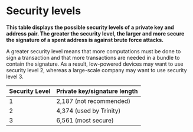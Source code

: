 # Security levels

**This table displays the possible security levels of a private key and address pair. The greater the security level, the larger and more secure the signature of a spent address is against brute force attacks.**

A greater security level means that more computations must be done to sign a transaction and that more transactions are needed in a bundle to contain the signature. As a result, low-powered devices may want to use security level 2, whereas a large-scale company may want to use security level 3.


| **Security Level** | **Private key/signature length**                   |
| :-------------- | :-------------------------- |
| 1              | 2,187 (not recommended)|
| 2              | 4,374 (used by Trinity)         |
| 3              | 6,561 (most secure)           |
